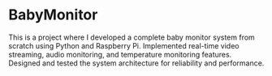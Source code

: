 # BabyMonitor



This is a project where I developed a complete baby monitor system from scratch using Python and Raspberry Pi.
Implemented real-time video streaming, audio monitoring, and temperature monitoring features.
Designed and tested the system architecture for reliability and performance.

